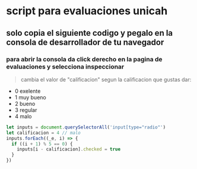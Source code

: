 # script para evaluaciones unicah

## solo copia el siguiente codigo y pegalo en la consola de desarrollador de tu navegador
### para abrir la consola da click derecho en la pagina de evaluaciones y selecciona inspeccionar
> cambia el valor de "calificacion" segun la calificacion que gustas dar:
* 0 exelente
* 1 muy bueno
* 2 bueno
* 3 regular
* 4 malo

```js
let inputs = document.querySelectorAll('input[type="radio"')
let calificacion = 4 // malo
inputs.forEach((_e, i) => {
  if ((i + 1) % 5 == 0) {
    inputs[i - calificacion].checked = true
  }
})
```

